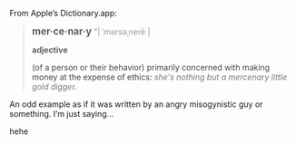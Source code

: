 <p>From Apple’s Dictionary.app:
</p><blockquote>
<p><big><b>mer·ce·nar·y</b></big> <span style="color:#999;">"| ˈmərsəˌnerē |</span></p>
<p><b>adjective</b></p>
  <p><span style="color:#444;font-style:normal;">(of a person or their behavior) primarily concerned with making money at the expense of ethics:</span> <span style="color:#777;font-style:italic;">she's nothing but a mercenary little gold digger.</span></p>
</blockquote>
An odd example as if it was written by an angry misogynistic guy or something. I’m just saying...<p></p><p>hehe</p>
